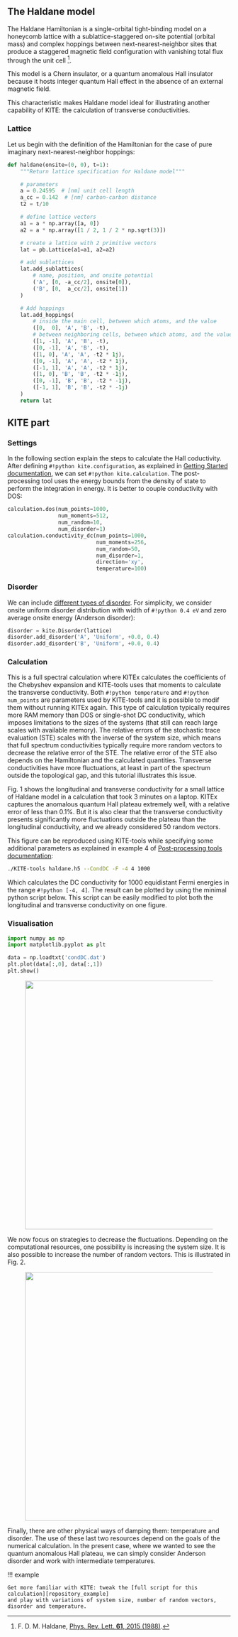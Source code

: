 ## The Haldane model

The Haldane Hamiltonian is a single-orbital tight-binding model on a honeycomb lattice with a sublattice-staggered
on-site potential (orbital mass) and complex hoppings between next-nearest-neighbor sites that produce a staggered
magnetic field configuration with vanishing total flux through the unit cell [^1].

This model is a Chern insulator, or a quantum anomalous Hall insulator because it hosts integer quantum Hall effect
in the absence of an external magnetic field.

This characteristic makes Haldane model ideal for illustrating another capability of KITE: the calculation of transverse conductivities.

### Lattice
Let us begin with the definition of the Hamiltonian for the case of pure imaginary next-nearest-neighbor hoppings:

``` python linenums="1"
def haldane(onsite=(0, 0), t=1):
    """Return lattice specification for Haldane model"""

    # parameters
    a = 0.24595  # [nm] unit cell length
    a_cc = 0.142  # [nm] carbon-carbon distance
    t2 = t/10

    # define lattice vectors
    a1 = a * np.array([a, 0])
    a2 = a * np.array([1 / 2, 1 / 2 * np.sqrt(3)])

    # create a lattice with 2 primitive vectors
    lat = pb.Lattice(a1=a1, a2=a2)

    # add sublattices
    lat.add_sublattices(
        # name, position, and onsite potential
        ('A', [0, -a_cc/2], onsite[0]),
        ('B', [0,  a_cc/2], onsite[1])
    )

    # Add hoppings
    lat.add_hoppings(
        # inside the main cell, between which atoms, and the value
        ([0,  0], 'A', 'B', -t),
        # between neighboring cells, between which atoms, and the value
        ([1, -1], 'A', 'B', -t),
        ([0, -1], 'A', 'B', -t),
        ([1, 0], 'A', 'A', -t2 * 1j),
        ([0, -1], 'A', 'A', -t2 * 1j),
        ([-1, 1], 'A', 'A', -t2 * 1j),
        ([1, 0], 'B', 'B', -t2 * -1j),
        ([0, -1], 'B', 'B', -t2 * -1j),
        ([-1, 1], 'B', 'B', -t2 * -1j)
    )
    return lat
```

## KITE part
### Settings
In the following section explain the steps to calculate the Hall coductivity.
After defining `#!python kite.configuration`, as explained in [Getting Started documentation][getting_started], we can set `#!python kite.calculation`.
The post-processing tool uses the energy bounds from the density of state to perform the integration in energy.
It is better to couple conductivity with DOS:

``` python
calculation.dos(num_points=1000,
                num_moments=512,
                num_random=10,
                num_disorder=1)
calculation.conductivity_dc(num_points=1000,
                            num_moments=256,
                            num_random=50,
                            num_disorder=1,
                            direction='xy',
                            temperature=100)
```

### Disorder
We can include [different types of disorder][disorder].
For simplicity, we consider onsite uniform disorder distribution with width of `#!python 0.4 eV` and zero average onsite energy (Anderson disorder):

``` python
disorder = kite.Disorder(lattice)
disorder.add_disorder('A', 'Uniform', +0.0, 0.4)
disorder.add_disorder('B', 'Uniform', +0.0, 0.4)
```

### Calculation
This is a full spectral calculation where KITEx calculates the coefficients of the Chebyshev expansion and KITE-tools
uses that moments to calculate the transverse conductivity.
Both `#!python temperature` and `#!python num_points` are parameters used by KITE-tools and it is possible to modif
them without running KITEx again.
This type of calculation typically requires more RAM memory than DOS or single-shot DC conductivity,
which imposes limitations to the sizes of the systems (that still can reach large scales with available memory).
The relative errors of the stochastic trace evaluation (STE) scales with the inverse of the system size,
which means that full spectrum conductivities typically require more random vectors to decrease the relative error of the STE.
The relative error of the STE also depends on the Hamiltonian and the calculated quantities.
Transverse conductivities have more fluctuations, at least in part of the spectrum outside the topological gap, and this tutorial illustrates this issue.

Fig. 1 shows the longitudinal and transverse conductivity for a small lattice of Haldane model in a calculation that took 3 minutes on a laptop.
KITEx captures the anomalous quantum Hall plateau extremely well, with a relative error of less than 0.1%.
But it is also clear that the transverse conductivity presents significantly more fluctuations outside the plateau than the longitudinal conductivity, and we already considered 50 random vectors.

This figure can be reproduced using KITE-tools while specifying some additional parameters as explained in example 4 of [Post-processing tools documentation](../postprocessing.md):

``` bash
./KITE-tools haldane.h5 --CondDC -F -4 4 1000
```

Which calculates the DC conductivity for 1000 equidistant Fermi energies in the range `#!python [-4, 4]`.
The result can be plotted by using the minimal python script below.
This script can be easily modified to plot both the longitudinal and transverse conductivity on one figure. 

### Visualisation
``` python
import numpy as np
import matplotlib.pyplot as plt

data = np.loadtxt('condDC.dat')
plt.plot(data[:,0], data[:,1])
plt.show()
```

<div>
  <figure>
    <img src="../../../assets/images/haldane/cond.png" style="width: 40em;" />
    <figcaption> </figcaption>
  </figure>
</div>

We now focus on strategies to decrease the fluctuations.
Depending on the computational resources, one possibility is increasing the system size.
It is also possible to increase the number of random vectors.
This is illustrated in Fig. 2.

<div>
  <figure>
    <img src="../../../assets/images/haldane/trans_cond.png" style="width: 40em;" />
    <figcaption> </figcaption>
  </figure>
</div>

Finally, there are other physical ways of damping them: temperature and disorder.
The use of these last two resources depend on the goals of the numerical calculation.
In the present case, where we wanted to see the quantum anomalous Hall plateau, we can simply consider Anderson disorder and work with intermediate temperatures.


!!! example

    Get more familiar with KITE: tweak the [full script for this calculation][repository_example]
    and play with variations of system size, number of random vectors, disorder and temperature.

[^1]: F. D. M. Haldane, [Phys. Rev. Lett. **61**, 2015 (1988)](https://journals.aps.org/prl/abstract/10.1103/PhysRevLett.61.2015).

[^2]: J. H. García, L. Covaci, and T. G. Rappoport, [Phys. Rev. Lett. **114**, 116602 (2015)](https://doi.org/10.1103/PhysRevLett.114.116602) (Supplementary material)

[disorder]: ../disorder.md
[repository_example]: https://github.com/quantum-kite/kite/tree/master/examples/dos_dccond_haldane.py
[getting_started]: ../index.md